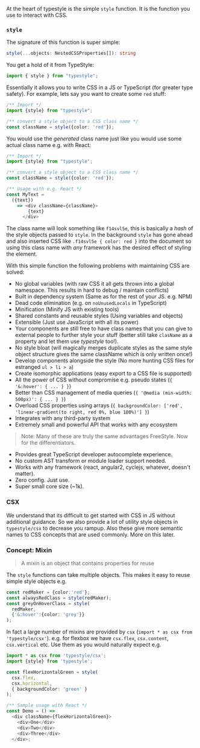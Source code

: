 At the heart of typestyle is the simple `style` function. It is the function you use to interact with CSS.

### `style`
The signature of this function is super simple: 

```ts
style(...objects: NestedCSSProperties[]): string
```

You get a hold of it from TypeStyle:

```ts
import { style } from "typestyle";
``` 

Essentially it allows you to write CSS in a JS or TypeScript (for greater type safety). For example, lets say you want to create some `red` stuff: 

```ts
/** Import */
import {style} from "typestyle";

/** convert a style object to a CSS class name */
const className = style({color: 'red'});
```

You would use the *generated* class name just like you would use some actual class name e.g. with React: 

```ts
/** Import */
import {style} from "typestyle";

/** convert a style object to a CSS class name */
const className = style({color: 'red'});

/** Usage with e.g. React */
const MyText =
  ({text})
    => <div className={className}>
        {text}
      </div>
```

The class name will look something like `f14svl5e`, this is basically a *hash* of the style objects passed to `style`. In the background `style` has gone ahead and also inserted CSS like `.f14svl5e { color: red }` into the document so using this class name with *any* framework has the desired effect of styling the element.

With this simple function the following problems with maintaining CSS are solved: 

* No global variables (with raw CSS it all gets thrown into a global namespace. This results in hard to debug / maintain conflicts)
* Built in dependency system (Same as for the rest of your JS. e.g. NPM)
* Dead code elimination (e.g. on `noUnusedLocals` in TypeScript)
* Minification (Minify JS with existing tools)
* Shared constants and reusable styles (Using variables and objects)
* Extensible (Just use JavaScript with all its power)
* Your components are still free to have class names that you can give to external people to further style your stuff (better still take `clasName` as a property and let them use *typestyle* too!).
* No style bloat (will magically merges duplicate styles as the same style object structure gives the same className which is only written once!)
* Develop components alongside the style (No more hunting CSS files for estranged `ul > li > a`)
* Create isomorphic applications (easy export to a CSS file is supported)
* All the power of CSS without compromise e.g. pseudo states (`{ '&:hover': { ... } }`)
* Better than CSS management of media queries (`{ '@media (min-width: 500px)': { ... } }`)
* Overload CSS properties using arrays (`{ backgroundColor: ['red', 'linear-gradient(to right, red 0%, blue 100%)'] }`)
* Integrates with any third-party system
* Extremely small and powerful API that works with any ecosystem

> Note: Many of these are truly the same advantages FreeStyle. Now for the differentiators.

* Provides great TypeScript developer autocomplete experience.
* No custom AST transform or module loader support needed.
* Works with any framework (react, angular2, cyclejs, whatever, doesn't matter).
* Zero config. Just use.
* Super small core size (~1k).

### CSX
We understand that its difficult to get started with CSS in JS without additional guidance. So we also provide a lot of utility style objects in `typestyle/csx` to decrease you rampup. Also these give more semantic names to CSS concepts that are used commonly. More on this later.

### Concept: Mixin

> A mixin is an object that contains properties for reuse

The `style` functions can take multiple objects. This makes it easy to reuse simple style objects e.g. 

```ts
const redMaker = {color:'red'};
const alwaysRedClass = style(redMaker);
const greyOnHoverClass = style(
  redMaker,
  {'&:hover':{color: 'grey'}}
);
```

In fact a large number of mixins are provided by `csx` (`import * as csx from 'typestyle/csx'`). e.g. for flexbox we have `csx.flex`, `csx.content`, `csx.vertical` etc. Use them as you would naturally expect e.g. 

```ts
import * as csx from 'typestyle/csx';
import {style} from 'typestyle';

const flexHorizontalGreen = style(
  csx.flex,
  csx.horizontal,
  { backgroundColor: 'green' }
);

/** Sample usage with React */
const Demo = () =>
  <div className={flexHorizontalGreen}>
    <div>One</div>
    <div>Two</div>
    <div>Three</div>
  </div>;
```
